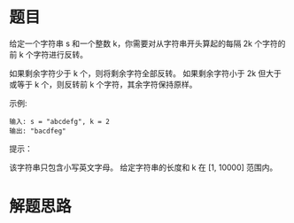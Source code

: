 # 题目

给定一个字符串 s 和一个整数 k，你需要对从字符串开头算起的每隔 2k 个字符的前 k 个字符进行反转。

如果剩余字符少于 k 个，则将剩余字符全部反转。
如果剩余字符小于 2k 但大于或等于 k 个，则反转前 k 个字符，其余字符保持原样。
 

示例:
```
输入: s = "abcdefg", k = 2
输出: "bacdfeg"
```

提示：

该字符串只包含小写英文字母。
给定字符串的长度和 k 在 [1, 10000] 范围内。

# 解题思路